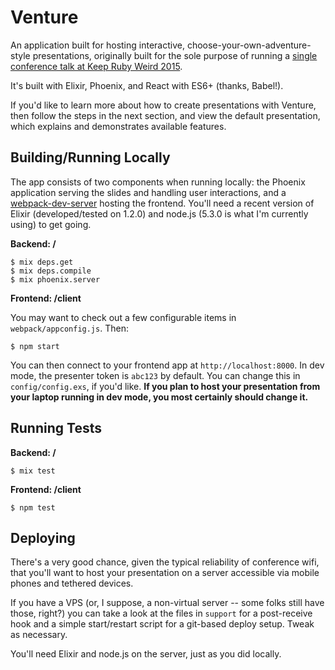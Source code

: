 # Venture

An application built for hosting interactive, choose-your-own-adventure-style
presentations, originally built for the sole purpose of running a
[single conference talk at Keep Ruby Weird 2015](http://confreaks.tv/videos/keeprubyweird2015-choices).

It's built with Elixir, Phoenix, and React with ES6+ (thanks, Babel!).

If you'd like to learn more about how to create presentations with Venture, then
follow the steps in the next section, and view the default presentation, which
explains and demonstrates available features.

## Building/Running Locally

The app consists of two components when running locally: the Phoenix application
serving the slides and handling user interactions, and a
[webpack-dev-server](https://github.com/webpack/webpack-dev-server) hosting the
frontend. You'll need a recent version of Elixir (developed/tested on 1.2.0) and
node.js (5.3.0 is what I'm currently using) to get going.

**Backend: /**

    $ mix deps.get
    $ mix deps.compile
    $ mix phoenix.server

**Frontend: /client**

You may want to check out a few configurable items in `webpack/appconfig.js`.
Then:

    $ npm start

You can then connect to your frontend app at `http://localhost:8000`. In dev
mode, the presenter token is `abc123` by default. You can change this in
`config/config.exs`, if you'd like. **If you plan to host your presentation from
your laptop running in dev mode, you most certainly should change it.**

## Running Tests

**Backend: /**

    $ mix test

**Frontend: /client**

    $ npm test

## Deploying

There's a very good chance, given the typical reliability of conference wifi,
that you'll want to host your presentation on a server accessible via mobile
phones and tethered devices.

If you have a VPS (or, I suppose, a non-virtual server -- some folks still have
those, right?) you can take a look at the files in `support` for a post-receive
hook and a simple start/restart script for a git-based deploy setup. Tweak as
necessary.

You'll need Elixir and node.js on the server, just as you did locally.
